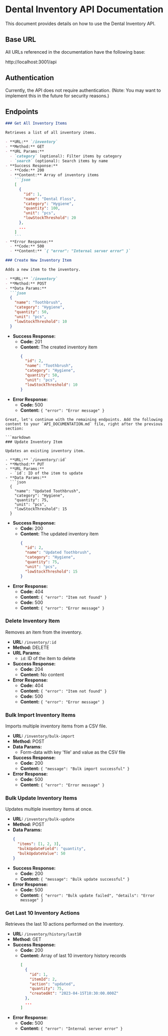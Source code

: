 # Dental Inventory API Documentation

This document provides details on how to use the Dental Inventory API.

## Base URL

All URLs referenced in the documentation have the following base:

http://localhost:3001/api

## Authentication

Currently, the API does not require authentication. (Note: You may want to implement this in the future for security reasons.)

## Endpoints

```markdown
### Get All Inventory Items

Retrieves a list of all inventory items.

- **URL:** `/inventory`
- **Method:** GET
- **URL Params:** 
  - `category` (optional): Filter items by category
  - `search` (optional): Search items by name
- **Success Response:**
  - **Code:** 200
  - **Content:** Array of inventory items
    ```json
    [
      {
        "id": 1,
        "name": "Dental Floss",
        "category": "Hygiene",
        "quantity": 100,
        "unit": "pcs",
        "lowStockThreshold": 20
      },
      ...
    ]
    ```
- **Error Response:**
  - **Code:** 500
  - **Content:** `{ "error": "Internal server error" }`

### Create New Inventory Item

Adds a new item to the inventory.

- **URL:** `/inventory`
- **Method:** POST
- **Data Params:**
  ```json
  {
    "name": "Toothbrush",
    "category": "Hygiene",
    "quantity": 50,
    "unit": "pcs",
    "lowStockThreshold": 10
  }
  ```
- **Success Response:**
  - **Code:** 201
  - **Content:** The created inventory item
    ```json
    {
      "id": 2,
      "name": "Toothbrush",
      "category": "Hygiene",
      "quantity": 50,
      "unit": "pcs",
      "lowStockThreshold": 10
    }
    ```
- **Error Response:**
  - **Code:** 500
  - **Content:** `{ "error": "Error message" }`
```
Great, let's continue with the remaining endpoints. Add the following content to your `API_DOCUMENTATION.md` file, right after the previous section:

```markdown
### Update Inventory Item

Updates an existing inventory item.

- **URL:** `/inventory/:id`
- **Method:** PUT
- **URL Params:** 
  - `id`: ID of the item to update
- **Data Params:**
  ```json
  {
    "name": "Updated Toothbrush",
    "category": "Hygiene",
    "quantity": 75,
    "unit": "pcs",
    "lowStockThreshold": 15
  }
  ```
- **Success Response:**
  - **Code:** 200
  - **Content:** The updated inventory item
    ```json
    {
      "id": 2,
      "name": "Updated Toothbrush",
      "category": "Hygiene",
      "quantity": 75,
      "unit": "pcs",
      "lowStockThreshold": 15
    }
    ```
- **Error Response:**
  - **Code:** 404
  - **Content:** `{ "error": "Item not found" }`
  - **Code:** 500
  - **Content:** `{ "error": "Error message" }`

### Delete Inventory Item

Removes an item from the inventory.

- **URL:** `/inventory/:id`
- **Method:** DELETE
- **URL Params:** 
  - `id`: ID of the item to delete
- **Success Response:**
  - **Code:** 204
  - **Content:** No content
- **Error Response:**
  - **Code:** 404
  - **Content:** `{ "error": "Item not found" }`
  - **Code:** 500
  - **Content:** `{ "error": "Error message" }`

### Bulk Import Inventory Items

Imports multiple inventory items from a CSV file.

- **URL:** `/inventory/bulk-import`
- **Method:** POST
- **Data Params:** 
  - Form-data with key 'file' and value as the CSV file
- **Success Response:**
  - **Code:** 200
  - **Content:** `{ "message": "Bulk import successful" }`
- **Error Response:**
  - **Code:** 500
  - **Content:** `{ "error": "Error message" }`

### Bulk Update Inventory Items

Updates multiple inventory items at once.

- **URL:** `/inventory/bulk-update`
- **Method:** POST
- **Data Params:**
  ```json
  {
    "items": [1, 2, 3],
    "bulkUpdateField": "quantity",
    "bulkUpdateValue": 50
  }
  ```
- **Success Response:**
  - **Code:** 200
  - **Content:** `{ "message": "Bulk update successful" }`
- **Error Response:**
  - **Code:** 500
  - **Content:** `{ "error": "Bulk update failed", "details": "Error message" }`

### Get Last 10 Inventory Actions

Retrieves the last 10 actions performed on the inventory.

- **URL:** `/inventory/history/last10`
- **Method:** GET
- **Success Response:**
  - **Code:** 200
  - **Content:** Array of last 10 inventory history records
    ```json
    [
      {
        "id": 1,
        "itemId": 2,
        "action": "updated",
        "quantity": 75,
        "createdAt": "2023-04-15T10:30:00.000Z"
      },
      ...
    ]
    ```
- **Error Response:**
  - **Code:** 500
  - **Content:** `{ "error": "Internal server error" }`
```
